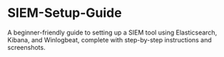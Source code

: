 # SIEM-Setup-Guide
A beginner-friendly guide to setting up a SIEM tool using Elasticsearch, Kibana, and Winlogbeat, complete with step-by-step instructions and screenshots.
